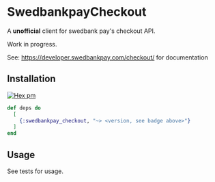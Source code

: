 # SwedbankpayCheckout
A **unofficial** client for swedbank pay's checkout API.

Work in progress.

See: https://developer.swedbankpay.com/checkout/ for documentation


## Installation
[![Hex pm](http://img.shields.io/hexpm/v/swedbankpay_checkout.svg?style=flat)](https://hex.pm/packages/swedbankpay_checkout)
```elixir
def deps do
  [
    {:swedbankpay_checkout, "~> <version, see badge above>"}
  ]
end
```

## Usage
See tests for usage.

